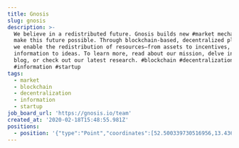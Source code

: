 ```yaml
---
title: Gnosis
slug: gnosis
description: >-
  We believe in a redistributed future. Gnosis builds new #market mechanisms to
  make this future possible. Through blockchain-based, decentralized platforms,
  we enable the redistribution of resources—from assets to incentives, and
  information to ideas. To learn more, read about our mission, delve into our
  blog, or check out our latest research. #blockchain #decentralization
  #information #startup
tags:
  - market
  - blockchain
  - decentralization
  - information
  - startup
job_board_url: 'https://gnosis.io/team'
created_at: '2020-02-18T15:48:55.981Z'
positions:
  - position: '{"type":"Point","coordinates":[52.500339730516956,13.436279296875002]}'
---
```


